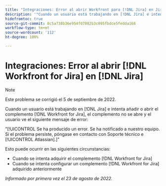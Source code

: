 ```yaml
---
title: "Integraciones: Error al abrir Workfront para [!DNL Jira] en Jira"
description: '"Cuando un usuario está trabajando en [!DNL Jira] e intenta añadir o abrir el complemento [!DNL Workfront for Jira] , el complemento no se abre y el usuario ve un mensaje de error".'
hidefromtoc: true
source-git-commit: 0c5a738b36e954f07802b3c095fbdce5fedda168
workflow-type: tm+mt
source-wordcount: '112'
ht-degree: 100%

---
```



# Integraciones: Error al abrir [!DNL Workfront for Jira] en [!DNL Jira]

>[!NOTE]
>
>Este problema se corrigió el 5 de septiembre de 2022.

Cuando un usuario está trabajando en [!DNL Jira] e intenta añadir o abrir el complemento [!DNL Workfront for Jira], el complemento no se abre y el usuario ve el siguiente mensaje de error:

&quot;[!UICONTROL Se ha producido un error. Se ha notificado a nuestro equipo. Si el problema persiste, póngase en contacto con Soporte técnico e [!UICONTROL Atlassian].]&quot;

Esto puede ocurrir en las siguientes circunstancias:

* Cuando se intenta adquirir el complemento [!DNL Workfront for Jira]
* Cuando se intenta configurar un complemento [!DNL Workfront for Jira] adquirido anteriormente

_Informado por primera vez el 23 de agosto de 2022._

